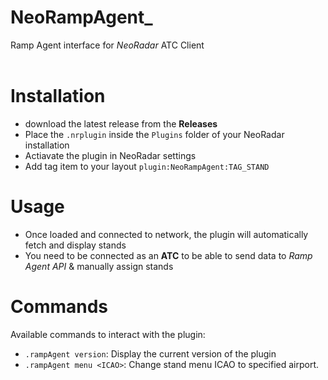 # NeoRampAgent_
Ramp Agent interface for *NeoRadar* ATC Client <br>
<br>

# Installation
- download the latest release from the **Releases**
- Place the `.nrplugin` inside the `Plugins` folder of your NeoRadar installation
- Actiavate the plugin in NeoRadar settings
- Add tag item to your layout `plugin:NeoRampAgent:TAG_STAND`

# Usage
- Once loaded and connected to network, the plugin will automatically fetch and display stands
- You need to be connected as an **ATC** to be able to send data to *Ramp Agent API* & manually assign stands

# Commands
Available commands to interact with the plugin:
- `.rampAgent version`: Display the current version of the plugin
- `.rampAgent menu <ICAO>`: Change stand menu ICAO to specified airport.